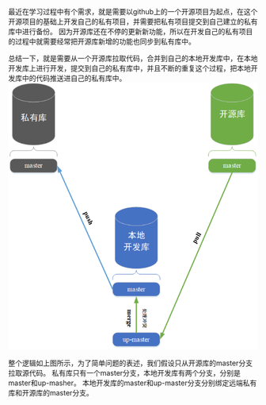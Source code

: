 最近在学习过程中有个需求，就是需要以github上的一个开源项目为起点，在这个开源项目的基础上开发自己的私有项目，并需要把私有项目提交到自己建立的私有库中进行备份。
因为开源库还在不停的更新新功能，所以在开发自己的私有项目的过程中就需要经常把开源库新增的功能也同步到私有库中。

总结一下，就是需要从一个开源库拉取代码，合并到自己的本地开发库中，在本地开发库上进行开发，提交到自己的私有库中，并且不断的重复这个过程，把本地开发库中的代码推送进自己的私有库中。
<img src="./assets/git私有库开源库协同开发图.png"/>

整个逻辑如上图所示，为了简单问题的表述，我们假设只从开源库的master分支拉取源代码。
私有库只有一个master分支，本地开发库有两个分支，分别是master和up-masher。
本地开发库的master和up-master分支分别绑定远端私有库和开源库的master分支。